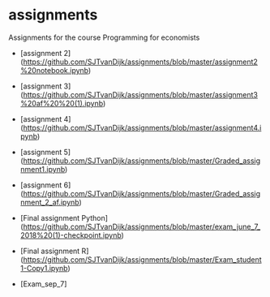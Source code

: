 
# assignments
Assignments for the course Programming for economists
* [assignment 2] (https://github.com/SJTvanDijk/assignments/blob/master/assignment2%20notebook.ipynb)
* [assignment 3] (https://github.com/SJTvanDijk/assignments/blob/master/assignment3%20af%20%20(1).ipynb)
* [assignment 4] (https://github.com/SJTvanDijk/assignments/blob/master/assignment4.ipynb)
* [assignment 5] (https://github.com/SJTvanDijk/assignments/blob/master/Graded_assignment1.ipynb)
* [assignment 6] (https://github.com/SJTvanDijk/assignments/blob/master/Graded_assignment_2_af.ipynb)
* [Final assignment Python] (https://github.com/SJTvanDijk/assignments/blob/master/exam_june_7_2018%20(1)-checkpoint.ipynb)
* [Final assignment R] (https://github.com/SJTvanDijk/assignments/blob/master/Exam_student1-Copy1.ipynb)

* [Exam_sep_7]
